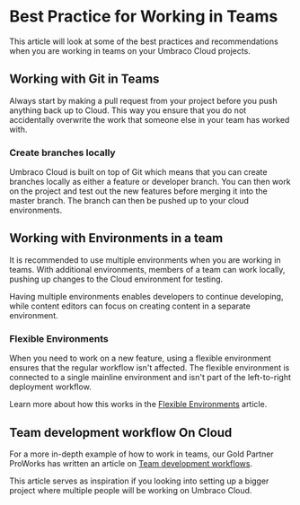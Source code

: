 # Best Practice for Working in Teams

This article will look at some of the best practices and recommendations when you are working in teams on your Umbraco Cloud projects.

## Working with Git in Teams

Always start by making a pull request from your project before you push anything back up to Cloud. This way you ensure that you do not accidentally overwrite the work that someone else in your team has worked with.

### Create branches locally

Umbraco Cloud is built on top of Git which means that you can create branches locally as either a feature or developer branch. You can then work on the project and test out the new features before merging it into the master branch. The branch can then be pushed up to your cloud environments.

## Working with Environments in a team

It is recommended to use multiple environments when you are working in teams. With additional environments, members of a team can work locally, pushing up changes to the Cloud environment for testing.

Having multiple environments enables developers to continue developing, while content editors can focus on creating content in a separate environment.

### Flexible Environments

When you need to work on a new feature, using a flexible environment ensures that the regular workflow isn't affected. The flexible environment is connected to a single mainline environment and isn't part of the left-to-right deployment workflow.

Learn more about how this works in the [Flexible Environments](../begin-your-cloud-journey/project-overview/flexible-environments.md) article.

## Team development workflow On Cloud

For a more in-depth example of how to work in teams, our Gold Partner ProWorks has written an article on [Team development workflows](https://skrift.io/issues/integrating-umbraco-cloud-with-team-development-workflow/).

This article serves as inspiration if you looking into setting up a bigger project where multiple people will be working on Umbraco Cloud.
